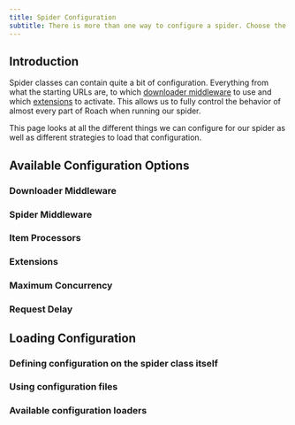 ```yaml
---
title: Spider Configuration
subtitle: There is more than one way to configure a spider. Choose the one that works best for you.
---
```


## Introduction

Spider classes can contain quite a bit of configuration. Everything from what the starting URLs are, to which [downloader middleware](/docs/downloader-middleware) to use and which [extensions](/docs/extensions) to activate. This allows us to fully control the behavior of almost every part of Roach when running our spider.

This page looks at all the different things we can configure for our spider as well as different strategies to load that configuration.

## Available Configuration Options

### Downloader Middleware

### Spider Middleware

### Item Processors

### Extensions

### Maximum Concurrency

### Request Delay

## Loading Configuration

### Defining configuration on the spider class itself

### Using configuration files

### Available configuration loaders
